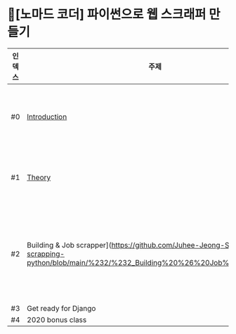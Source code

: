 # 📓[노마드 코더] 파이썬으로 웹 스크래퍼 만들기


| 인덱스 | 주제                    | 비고          |
| ------ | ----------------------- | ------------- |
| #0     | [Introduction](https://github.com/Juhee-Jeong-SW/web-scrapping-python/blob/main/%230/%230_Introduction.md)          | 코스에 대해서 |
| #1     | [Theory](https://github.com/Juhee-Jeong-SW/web-scrapping-python/blob/main/%231/%231_Theory.md)                |  파이썬 이론           |
| #2     | Building & Job scrapper](https://github.com/Juhee-Jeong-SW/web-scrapping-python/blob/main/%232/%232_Building%20%26%20Job%20scrapper.md) |     웹스크래핑 시작하기          |
| #3     | Get ready for Django    |               |
| #4     | 2020 bonus class        |               |

